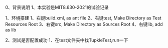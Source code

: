 0、背景说明
    1、本实验是MIT8.630-2021的试验记录

1、环境搭建
    1、右键build.xml, as ant file
    2、右键test, Make Directory as Test Resources Root
    3、右键src, Make Directory as Sources Root
    4、右键lib, add as lib

2、测试是否配置成功
    1、在test文件夹中找TupkleTest,run一下